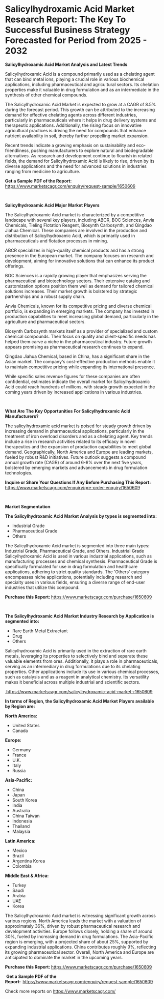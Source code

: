 <p><h1>Salicylhydroxamic Acid Market Research Report: The Key To Successful Business Strategy Forecasted for Period from 2025 - 2032</h1></p><p><strong>Salicylhydroxamic Acid Market Analysis and Latest Trends</strong></p>
<p><p>Salicylhydroxamic Acid is a compound primarily used as a chelating agent that can bind metal ions, playing a crucial role in various biochemical applications, including pharmaceutical and agricultural sectors. Its chelation properties make it valuable in drug formulation and as an intermediate in the synthesis of other chemical compounds.</p><p>The Salicylhydroxamic Acid Market is expected to grow at a CAGR of 8.5% during the forecast period. This growth can be attributed to the increasing demand for effective chelating agents across different industries, particularly in pharmaceuticals where it helps in drug delivery systems and therapeutic applications. Additionally, the rising focus on innovative agricultural practices is driving the need for compounds that enhance nutrient availability in soil, thereby further propelling market expansion.</p><p>Recent trends indicate a growing emphasis on sustainability and eco-friendliness, pushing manufacturers to explore natural and biodegradable alternatives. As research and development continue to flourish in related fields, the demand for Salicylhydroxamic Acid is likely to rise, driven by its diverse applications and the need for advanced solutions in industries ranging from medicine to agriculture.</p></p>
<p><strong>Get a Sample PDF of the Report:&nbsp;</strong> <a href="https://www.marketscagr.com/enquiry/request-sample/1650609?utm_campaign=3098&utm_medium=2&utm_source=Github&utm_content=ia&utm_term=31032025&utm_id=salicylhydroxamic-acid">https://www.marketscagr.com/enquiry/request-sample/1650609</a></p>
<p>&nbsp;</p>
<p><strong>Salicylhydroxamic Acid Major Market Players</strong></p>
<p><p>The Salicylhydroxamic Acid market is characterized by a competitive landscape with several key players, including ABCR, BOC Sciences, Anvia Chemicals, Tieling Flotation Reagent, Biosynth Carbosynth, and Qingdao Jiahua Chemical. These companies are involved in the production and distribution of Salicylhydroxamic Acid, which is primarily used in pharmaceuticals and flotation processes in mining.</p><p>ABCR specializes in high-quality chemical products and has a strong presence in the European market. The company focuses on research and development, aiming for innovative solutions that can enhance its product offerings.</p><p>BOC Sciences is a rapidly growing player that emphasizes serving the pharmaceutical and biotechnology sectors. Their extensive catalog and customization options position them well as demand for tailored chemical solutions increases. Their market growth is bolstered by strategic partnerships and a robust supply chain.</p><p>Anvia Chemicals, known for its competitive pricing and diverse chemical portfolio, is expanding in emerging markets. The company has invested in production capabilities to meet increasing global demand, particularly in the agriculture and pharmaceutical sectors.</p><p>Biosynth Carbosynth markets itself as a provider of specialized and custom chemical compounds. Their focus on quality and client-specific needs has helped them carve a niche in the pharmaceutical industry. Future growth appears promising as pharmaceutical research continues to expand.</p><p>Qingdao Jiahua Chemical, based in China, has a significant share in the Asian market. The company's cost-effective production methods enable it to maintain competitive pricing while expanding its international presence.</p><p>While specific sales revenue figures for these companies are often confidential, estimates indicate the overall market for Salicylhydroxamic Acid could reach hundreds of millions, with steady growth expected in the coming years driven by increased applications in various industries.</p></p>
<p>&nbsp;</p>
<p><strong>What Are The Key Opportunities For Salicylhydroxamic Acid Manufacturers?</strong></p>
<p><p>The salicylhydroxamic acid market is poised for steady growth driven by increasing demand in pharmaceutical applications, particularly in the treatment of iron overload disorders and as a chelating agent. Key trends include a rise in research activities related to its efficacy in novel therapeutics and the expansion of production capabilities to meet global demand. Geographically, North America and Europe are leading markets, fueled by robust R&D initiatives. Future outlook suggests a compound annual growth rate (CAGR) of around 6-8% over the next five years, bolstered by emerging markets and advancements in drug formulation technologies.</p></p>
<p><strong>Inquire or Share Your Questions If Any Before Purchasing This Report:</strong> <a href="https://www.marketscagr.com/enquiry/pre-order-enquiry/1650609?utm_campaign=3098&utm_medium=2&utm_source=Github&utm_content=ia&utm_term=31032025&utm_id=salicylhydroxamic-acid">https://www.marketscagr.com/enquiry/pre-order-enquiry/1650609</a></p>
<p>&nbsp;</p>
<p><strong>Market Segmentation</strong></p>
<p><strong>The Salicylhydroxamic Acid Market Analysis by types is segmented into:</strong></p>
<p><ul><li>Industrial Grade</li><li>Pharmaceutical Grade</li><li>Others</li></ul></p>
<p><p>The Salicylhydroxamic Acid market is segmented into three main types: Industrial Grade, Pharmaceutical Grade, and Others. Industrial Grade Salicylhydroxamic Acid is used in various industrial applications, such as manufacturing processes and chemical synthesis. Pharmaceutical Grade is specifically formulated for use in drug formulation and healthcare applications, adhering to strict quality standards. The 'Others' category encompasses niche applications, potentially including research and specialty uses in various fields, ensuring a diverse range of end-user industries that utilize this compound.</p></p>
<p><strong>Purchase this Report:&nbsp;</strong><a href="https://www.marketscagr.com/purchase/1650609?utm_campaign=3098&utm_medium=2&utm_source=Github&utm_content=ia&utm_term=31032025&utm_id=salicylhydroxamic-acid">https://www.marketscagr.com/purchase/1650609</a></p>
<p>&nbsp;</p>
<p><strong>The Salicylhydroxamic Acid Market Industry Research by Application is segmented into:</strong></p>
<p><ul><li>Rare Earth Metal Extractant</li><li>Drug</li><li>Others</li></ul></p>
<p><p>Salicylhydroxamic Acid is primarily used in the extraction of rare earth metals, leveraging its properties to selectively bind and separate these valuable elements from ores. Additionally, it plays a role in pharmaceuticals, serving as an intermediary in drug formulations due to its chelating properties. Other applications include its use in various chemical processes, such as catalysis and as a reagent in analytical chemistry. Its versatility makes it beneficial across multiple industrial and scientific sectors.</p></p>
<p><a href="https://www.marketscagr.com/salicylhydroxamic-acid-market-r1650609?utm_campaign=3098&utm_medium=2&utm_source=Github&utm_content=ia&utm_term=31032025&utm_id=salicylhydroxamic-acid">&nbsp;https://www.marketscagr.com/salicylhydroxamic-acid-market-r1650609</a></p>
<p><strong>In terms of Region, the Salicylhydroxamic Acid Market Players available by Region are:</strong></p>
<p>
    <p> <strong> North America: </strong>
        <ul>
            <li>United States</li>
            <li>Canada</li>
        </ul>
        </p> 
    <p> <strong> Europe: </strong>
        <ul>
            <li>Germany</li>
            <li>France</li>
            <li>U.K.</li>
            <li>Italy</li>
            <li>Russia</li>
        </ul>
        </p> 
    <p> <strong> Asia-Pacific: </strong>
        <ul>
            <li>China</li>
            <li>Japan</li>
            <li>South Korea</li>
            <li>India</li>
            <li>Australia</li>
            <li>China Taiwan</li>
            <li>Indonesia</li>
            <li>Thailand</li>
            <li>Malaysia</li>
        </ul>
        </p> 
    <p> <strong> Latin America: </strong>
        <ul>
            <li>Mexico</li>
            <li>Brazil</li>
            <li>Argentina Korea</li>
            <li>Colombia</li>
        </ul>
        </p> 
    <p> <strong> Middle East & Africa: </strong>
        <ul>
            <li>Turkey</li>
            <li>Saudi</li>
            <li>Arabia</li>
            <li>UAE</li>
            <li>Korea</li>
        </ul>
    </p>
    </p>
<p><p>The Salicylhydroxamic Acid market is witnessing significant growth across various regions. North America leads the market with a valuation of approximately 36%, driven by robust pharmaceutical research and development activities. Europe follows closely, holding a share of around 30%, fueled by increasing demand in drug formulations. The Asia-Pacific region is emerging, with a projected share of about 25%, supported by expanding industrial applications. China contributes roughly 9%, reflecting its growing pharmaceutical sector. Overall, North America and Europe are anticipated to dominate the market in the upcoming years.</p></p>
<p><strong>Purchase this Report: </strong><a href="https://www.marketscagr.com/purchase/1650609?utm_campaign=3098&utm_medium=2&utm_source=Github&utm_content=ia&utm_term=31032025&utm_id=salicylhydroxamic-acid">https://www.marketscagr.com/purchase/1650609</a></p>
<p>&nbsp;<strong>Get a Sample PDF of the Report:&nbsp;&nbsp;</strong><a href="https://www.marketscagr.com/enquiry/request-sample/1650609?utm_campaign=3098&utm_medium=2&utm_source=Github&utm_content=ia&utm_term=31032025&utm_id=salicylhydroxamic-acid">https://www.marketscagr.com/enquiry/request-sample/1650609</a></p>
<p><strong></strong></p>
<p>Check more reports on <a href="https://www.marketscagr.com/?utm_campaign=3098&utm_medium=2&utm_source=Github&utm_content=ia&utm_term=31032025&utm_id=salicylhydroxamic-acid">https://www.marketscagr.com/</a></p>